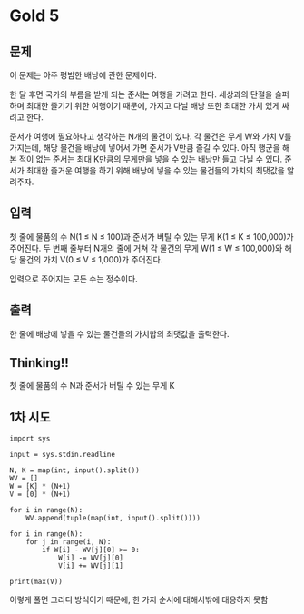 # Gold 5

## 문제
이 문제는 아주 평범한 배낭에 관한 문제이다.

한 달 후면 국가의 부름을 받게 되는 준서는 여행을 가려고 한다. 세상과의 단절을 슬퍼하며 최대한 즐기기 위한 여행이기 때문에, 가지고 다닐 배낭 또한 최대한 가치 있게 싸려고 한다.

준서가 여행에 필요하다고 생각하는 N개의 물건이 있다. 각 물건은 무게 W와 가치 V를 가지는데, 해당 물건을 배낭에 넣어서 가면 준서가 V만큼 즐길 수 있다. 아직 행군을 해본 적이 없는 준서는 최대 K만큼의 무게만을 넣을 수 있는 배낭만 들고 다닐 수 있다. 준서가 최대한 즐거운 여행을 하기 위해 배낭에 넣을 수 있는 물건들의 가치의 최댓값을 알려주자.

## 입력
첫 줄에 물품의 수 N(1 ≤ N ≤ 100)과 준서가 버틸 수 있는 무게 K(1 ≤ K ≤ 100,000)가 주어진다. 두 번째 줄부터 N개의 줄에 거쳐 각 물건의 무게 W(1 ≤ W ≤ 100,000)와 해당 물건의 가치 V(0 ≤ V ≤ 1,000)가 주어진다.

입력으로 주어지는 모든 수는 정수이다.

## 출력
한 줄에 배낭에 넣을 수 있는 물건들의 가치합의 최댓값을 출력한다.

## Thinking!!
첫 줄에 물품의 수 N과 준서가 버틸 수 있는 무게 K

## 1차 시도
    import sys
    
    input = sys.stdin.readline
    
    N, K = map(int, input().split())
    WV = []
    W = [K] * (N+1)
    V = [0] * (N+1)
    
    for i in range(N):
        WV.append(tuple(map(int, input().split())))
    
    for i in range(N):
        for j in range(i, N):
            if W[i] - WV[j][0] >= 0:
                W[i] -= WV[j][0]
                V[i] += WV[j][1]
    
    print(max(V))

이렇게 풀면 그리디 방식이기 때문에, 한 가지 순서에 대해서밖에 대응하지 못함
